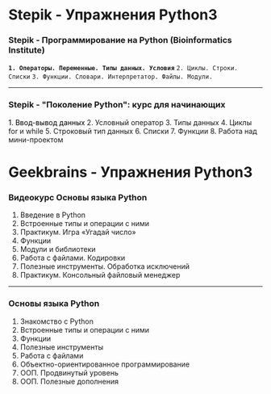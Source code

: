 # Stepik - Упражнения Python3 


### Stepik - Программирование на Python (Bioinformatics Institute)
**`1. Операторы. Переменные. Типы данных. Условия`**
`2. Циклы. Строки. Списки`
`3. Функции. Словари. Интерпретатор. Файлы. Модули.`
***
### Stepik - "Поколение Python": курс для начинающих
<font color='black'>1. Ввод-вывод данных</font>
2. Условный оператор
3. Типы данных
4. Циклы for и while
5. Строковый тип данных
6. Списки
7. Функции
8. Работа над мини-проектом

# Geekbrains - Упражнения Python3 

### Видеокурс Основы языка Python
1. Введение в Python
2. Встроенные типы и операции с ними
3. Практикум. Игра «Угадай число»
4. Функции
5. Модули и библиотеки
6. Работа с файлами. Кодировки
7. Полезные инструменты. Обработка исключений
8. Практикум. Консольный файловый менеджер
***
### Основы языка Python
1. Знакомство с Python
2. Встроенные типы и операции с ними
3. Функции
4. Полезные инструменты
5. Работа с файлами
6. Объектно-ориентированное программирование
7. ООП. Продвинутый уровень
8. ООП. Полезные дополнения
